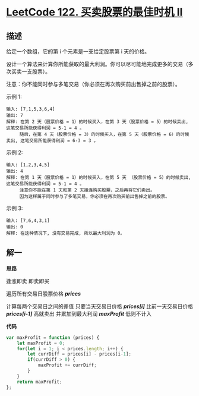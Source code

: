 # [LeetCode 122. 买卖股票的最佳时机 II](https://leetcode-cn.com/problems/best-time-to-buy-and-sell-stock-ii)
## 描述

给定一个数组，它的第 i 个元素是一支给定股票第 i 天的价格。

设计一个算法来计算你所能获取的最大利润。你可以尽可能地完成更多的交易（多次买卖一支股票）。

注意：你不能同时参与多笔交易（你必须在再次购买前出售掉之前的股票）。

示例 1:
```
输入: [7,1,5,3,6,4]
输出: 7
解释: 在第 2 天（股票价格 = 1）的时候买入，在第 3 天（股票价格 = 5）的时候卖出, 这笔交易所能获得利润 = 5-1 = 4 。
     随后，在第 4 天（股票价格 = 3）的时候买入，在第 5 天（股票价格 = 6）的时候卖出, 这笔交易所能获得利润 = 6-3 = 3 。
```
示例 2:
```
输入: [1,2,3,4,5]
输出: 4
解释: 在第 1 天（股票价格 = 1）的时候买入，在第 5 天 （股票价格 = 5）的时候卖出, 这笔交易所能获得利润 = 5-1 = 4 。
     注意你不能在第 1 天和第 2 天接连购买股票，之后再将它们卖出。
     因为这样属于同时参与了多笔交易，你必须在再次购买前出售掉之前的股票。
```
示例 3:
```
输入: [7,6,4,3,1]
输出: 0
解释: 在这种情况下, 没有交易完成, 所以最大利润为 0。
```
## 解一
**思路**

逢涨即卖 即卖即买

遍历所有交易日股票价格 ***prices*** 

计算每两个交易日之间的差值 只要当天交易日价格 ***prices[i]*** 比前一天交易日价格 ***prices[i-1]*** 高就卖出 并累加到最大利润 ***maxProfit***
低则不计入

**代码**
```Javascript 
var maxProfit = function (prices) {
    let maxProfit = 0;
    for(let i = 1; i < prices.length; i++) {
        let currDiff = prices[i] - prices[i-1];
        if(currDiff > 0) {
            maxProfit += currDiff;
        }
    }
    return maxProfit;
};

```
